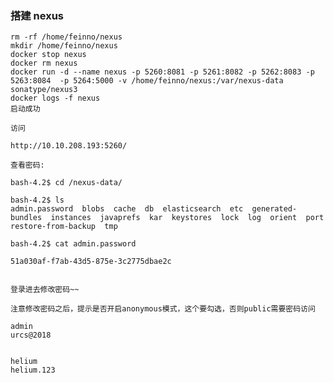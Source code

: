 ### 搭建 nexus

    rm -rf /home/feinno/nexus
    mkdir /home/feinno/nexus
    docker stop nexus
    docker rm nexus
    docker run -d --name nexus -p 5260:8081 -p 5261:8082 -p 5262:8083 -p 5263:8084  -p 5264:5000 -v /home/feinno/nexus:/var/nexus-data sonatype/nexus3
    docker logs -f nexus
    启动成功

    访问

    http://10.10.208.193:5260/

    查看密码:

    bash-4.2$ cd /nexus-data/

    bash-4.2$ ls
    admin.password	blobs  cache  db  elasticsearch  etc  generated-bundles  instances  javaprefs  kar  keystores  lock  log  orient  port	restore-from-backup  tmp

    bash-4.2$ cat admin.password

    51a030af-f7ab-43d5-875e-3c2775dbae2c


    登录进去修改密码~~

    注意修改密码之后，提示是否开启anonymous模式，这个要勾选，否则public需要密码访问

    admin
    urcs@2018


    helium
    helium.123
